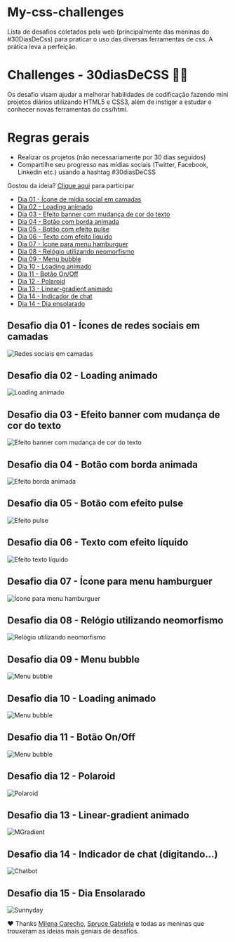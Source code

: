 # My-css-challenges
Lista de desafios coletados pela web (principalmente das meninas do #30DiasDeCss) para praticar o uso das diversas ferramentas de css. A prática leva a perfeição.

# Challenges - 30diasDeCSS 👩‍💻

 Os desafio visam ajudar a melhorar habilidades de codificação fazendo mini projetos diários utilizando HTML5 e CSS3, além de instigar a estudar e conhecer novas ferramentas do css/html.

# Regras gerais

* Realizar os projetos (não necessariamente por 30 dias seguidos)
* Compartilhe seu progresso nas mídias sociais (Twitter, Facebook, Linkedin etc.) usando a hashtag #30diasDeCSS

Gostou da ideia? 
[Clique aqui](https://github.com/MilenaCarecho/30diasDeCSS/issues/1) para participar

* [Dia 01 - Ícone de mídia social em camadas](#day01)
* [Dia 02 - Loading animado](#day02)
* [Dia 03 - Efeito banner com mudança de cor do texto](#day03)
* [Dia 04 - Botão com borda animada](#day04)
* [Dia 05 - Botão com efeito pulse](#day05)
* [Dia 06 - Texto com efeito líquido](#day06)
* [Dia 07 - Ícone para menu hamburguer](#day07)
* [Dia 08 - Relógio utilizando neomorfismo](#day08)
* [Dia 09 - Menu bubble](#day09)
* [Dia 10 - Loading animado](#day10)
* [Dia 11 - Botão On/Off](#day11)
* [Dia 12 - Polaroid](#day12)
* [Dia 13 - Linear-gradient animado](#day13)
* [Dia 14 - Indicador de chat](#day14)
* [Dia 14 - Dia ensolarado](#day15)

##  Desafio dia 01 - Ícones de redes sociais em camadas <a name="day01"></a>

![Redes sociais em camadas](https://github.com/SpruceGabriela/30diasDeCSS/raw/master/projects/dia_1/social-media-sheets.gif)

##  Desafio dia 02 - Loading animado <a name="day02"></a>

![Loading animado](./projects/dia_2/spinner.gif)

##  Desafio dia 03 - Efeito banner com mudança de cor do texto <a name="day03"></a>

![Efeito banner com mudança de cor do texto](./projects/dia_3/marquee.gif)

##  Desafio dia 04 - Botão com borda animada <a name="day04"></a>

![Efeito borda animada](./projects/dia_4/button-hover.gif)

##  Desafio dia 05 - Botão com efeito pulse <a name="day05"></a>

![Efeito pulse](./projects/dia_5/pulse-button.gif)

##  Desafio dia 06 - Texto com efeito líquido <a name="day06"></a>

![Efeito texto líquido](./projects/dia_6/water.gif)

##  Desafio dia 07 - Ícone para menu hamburguer <a name="day07"></a>

![Ícone para menu hamburguer](./projects/dia_7/burger.gif)

##  Desafio dia 08 - Relógio utilizando neomorfismo <a name="day08"></a>

![Relógio utilizando neomorfismo](./projects/dia_8/clock.gif)

##  Desafio dia 09 - Menu bubble <a name="day09"></a>

![Menu bubble](./projects/dia_9/bubble-menu.gif)

##  Desafio dia 10 - Loading animado <a name="day10"></a>

![Menu bubble](./projects/dia_10/loading.gif)

##  Desafio dia 11 - Botão On/Off <a name="day11"></a>

![Menu bubble](./projects/dia_11/on-off.gif)

##  Desafio dia 12 - Polaroid <a name="day12"></a>

![Polaroid](./projects/dia_12/polaroid.gif)

##  Desafio dia 13 - Linear-gradient animado <a name="day13"></a>

![MGradient](./projects/dia_13/gradient.gif)

##  Desafio dia 14 - Indicador de chat (digitando...) <a name="day14"></a>

![Chatbot](./projects/dia_14/chatbot.gif)

##  Desafio dia 15 - Dia Ensolarado <a name="day15"></a>

![Sunnyday](./projects/dia_15/sunny-day.gif)


❤ Thanks [Milena Carecho](https://github.com/MilenaCarecho), [Spruce Gabriela](https://github.com/SpruceGabriela) e todas as meninas que trouxeram as ideias mais geniais de desafios.
